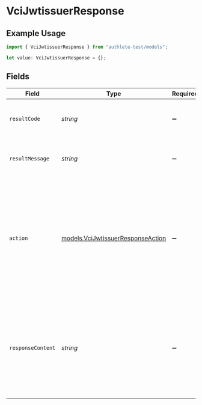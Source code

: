 # VciJwtissuerResponse

## Example Usage

```typescript
import { VciJwtissuerResponse } from "authlete-test/models";

let value: VciJwtissuerResponse = {};
```

## Fields

| Field                                                                                                                                                                               | Type                                                                                                                                                                                | Required                                                                                                                                                                            | Description                                                                                                                                                                         |
| ----------------------------------------------------------------------------------------------------------------------------------------------------------------------------------- | ----------------------------------------------------------------------------------------------------------------------------------------------------------------------------------- | ----------------------------------------------------------------------------------------------------------------------------------------------------------------------------------- | ----------------------------------------------------------------------------------------------------------------------------------------------------------------------------------- |
| `resultCode`                                                                                                                                                                        | *string*                                                                                                                                                                            | :heavy_minus_sign:                                                                                                                                                                  | The code which represents the result of the API call.                                                                                                                               |
| `resultMessage`                                                                                                                                                                     | *string*                                                                                                                                                                            | :heavy_minus_sign:                                                                                                                                                                  | A short message which explains the result of the API call.                                                                                                                          |
| `action`                                                                                                                                                                            | [models.VciJwtissuerResponseAction](../models/vcijwtissuerresponseaction.md)                                                                                                        | :heavy_minus_sign:                                                                                                                                                                  | The next action that the implementation of the JWT issuer metadata<br/>endpoint (`/.well-known/jwt-issuer`) should take after getting<br/>a response from Authlete's `/vci/jwtissuer` API.<br/> |
| `responseContent`                                                                                                                                                                   | *string*                                                                                                                                                                            | :heavy_minus_sign:                                                                                                                                                                  | Get the content that the implementation of the credential issuer<br/>metadata endpoint should use when it constructs a response.<br/>                                               |